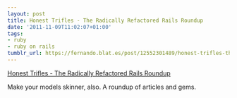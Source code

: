 ```yaml
---
layout: post
title: Honest Trifles - The Radically Refactored Rails Roundup
date: '2011-11-09T11:02:07+01:00'
tags:
- ruby
- ruby on rails
tumblr_url: https://fernando.blat.es/post/12552301489/honest-trifles-the-radically-refactored-rails
---
```

[Honest Trifles - The Radically Refactored Rails Roundup](http://pivotallabs.com/users/pjaros/blog/articles/1915-the-radically-refactored-rails-roundup)  

Make your models skinner, also. A roundup of articles and gems.
